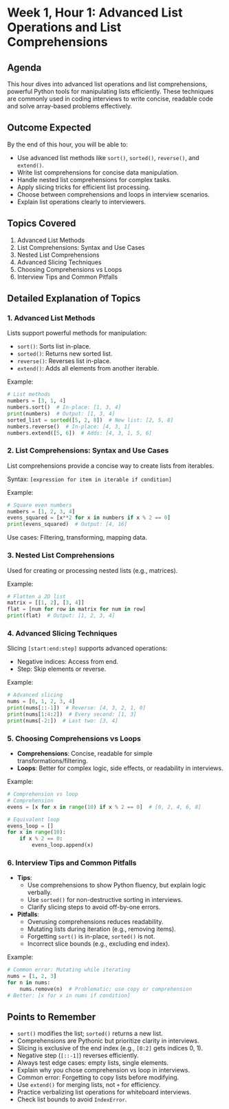 # Week 1, Hour 1: Advanced List Operations and List Comprehensions

## Agenda
This hour dives into advanced list operations and list comprehensions, powerful Python tools for manipulating lists efficiently. These techniques are commonly used in coding interviews to write concise, readable code and solve array-based problems effectively.

## Outcome Expected
By the end of this hour, you will be able to:
- Use advanced list methods like `sort()`, `sorted()`, `reverse()`, and `extend()`.
- Write list comprehensions for concise data manipulation.
- Handle nested list comprehensions for complex tasks.
- Apply slicing tricks for efficient list processing.
- Choose between comprehensions and loops in interview scenarios.
- Explain list operations clearly to interviewers.

## Topics Covered
1. Advanced List Methods
2. List Comprehensions: Syntax and Use Cases
3. Nested List Comprehensions
4. Advanced Slicing Techniques
5. Choosing Comprehensions vs Loops
6. Interview Tips and Common Pitfalls

## Detailed Explanation of Topics

### 1. Advanced List Methods
Lists support powerful methods for manipulation:
- `sort()`: Sorts list in-place.
- `sorted()`: Returns new sorted list.
- `reverse()`: Reverses list in-place.
- `extend()`: Adds all elements from another iterable.

Example:
```python
# List methods
numbers = [3, 1, 4]
numbers.sort()  # In-place: [1, 3, 4]
print(numbers)  # Output: [1, 3, 4]
sorted_list = sorted([5, 2, 8])  # New list: [2, 5, 8]
numbers.reverse()  # In-place: [4, 3, 1]
numbers.extend([5, 6])  # Adds: [4, 3, 1, 5, 6]
```

### 2. List Comprehensions: Syntax and Use Cases
List comprehensions provide a concise way to create lists from iterables.

Syntax: `[expression for item in iterable if condition]`

Example:
```python
# Square even numbers
numbers = [1, 2, 3, 4]
evens_squared = [x**2 for x in numbers if x % 2 == 0]
print(evens_squared)  # Output: [4, 16]
```

Use cases: Filtering, transforming, mapping data.

### 3. Nested List Comprehensions
Used for creating or processing nested lists (e.g., matrices).

Example:
```python
# Flatten a 2D list
matrix = [[1, 2], [3, 4]]
flat = [num for row in matrix for num in row]
print(flat)  # Output: [1, 2, 3, 4]
```

### 4. Advanced Slicing Techniques
Slicing `[start:end:step]` supports advanced operations:
- Negative indices: Access from end.
- Step: Skip elements or reverse.

Example:
```python
# Advanced slicing
nums = [0, 1, 2, 3, 4]
print(nums[::-1])  # Reverse: [4, 3, 2, 1, 0]
print(nums[1:4:2])  # Every second: [1, 3]
print(nums[-2:])  # Last two: [3, 4]
```

### 5. Choosing Comprehensions vs Loops
- **Comprehensions**: Concise, readable for simple transformations/filtering.
- **Loops**: Better for complex logic, side effects, or readability in interviews.

Example:
```python
# Comprehension vs loop
# Comprehension
evens = [x for x in range(10) if x % 2 == 0]  # [0, 2, 4, 6, 8]

# Equivalent loop
evens_loop = []
for x in range(10):
    if x % 2 == 0:
        evens_loop.append(x)
```

### 6. Interview Tips and Common Pitfalls
- **Tips**:
  - Use comprehensions to show Python fluency, but explain logic verbally.
  - Use `sorted()` for non-destructive sorting in interviews.
  - Clarify slicing steps to avoid off-by-one errors.
- **Pitfalls**:
  - Overusing comprehensions reduces readability.
  - Mutating lists during iteration (e.g., removing items).
  - Forgetting `sort()` is in-place, `sorted()` is not.
  - Incorrect slice bounds (e.g., excluding end index).

Example:
```python
# Common error: Mutating while iterating
nums = [1, 2, 3]
for n in nums:
    nums.remove(n)  # Problematic; use copy or comprehension
# Better: [x for x in nums if condition]
```

## Points to Remember
- `sort()` modifies the list; `sorted()` returns a new list.
- Comprehensions are Pythonic but prioritize clarity in interviews.
- Slicing is exclusive of the end index (e.g., `[0:2]` gets indices 0, 1).
- Negative step (`[::-1]`) reverses efficiently.
- Always test edge cases: empty lists, single elements.
- Explain why you chose comprehension vs loop in interviews.
- Common error: Forgetting to copy lists before modifying.
- Use `extend()` for merging lists, not `+` for efficiency.
- Practice verbalizing list operations for whiteboard interviews.
- Check list bounds to avoid `IndexError`.